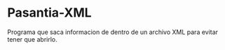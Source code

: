# Pasantia-XML
Programa que saca informacion de dentro de un archivo XML para evitar tener que abrirlo.

